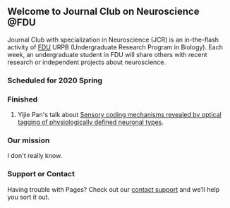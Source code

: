 ## Welcome to Journal Club on Neuroscience @FDU

Journal Club with specialization in Neuroscience (JCR) is an in-the-flash activity of [FDU](http://www.fudan.edu.cn) URPB (Undergraduate Research Program in Biology). Each week, an undergraduate student in FDU will share others with recent research or independent projects about neuroscience.

### Scheduled for 2020 Spring


### Finished

1. Yijie Pan's talk about [Sensory coding mechanisms revealed by optical tagging of physiologically defined neuronal types](https://github.com/LingweiZhang/JCN/2020Spring/01/).


### Our mission

I don't really know.

### Support or Contact

Having trouble with Pages? Check out our [contact support](mailto:lwzhang921@gmail.com) and we’ll help you sort it out.

